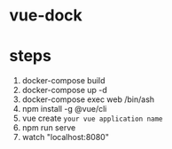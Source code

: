 # vue-dock

# steps
1. docker-compose build
1. docker-compose up -d
1. docker-compose exec web /bin/ash
1. npm install -g @vue/cli
1. vue create `your vue application name` 
1. npm run serve
1. watch "localhost:8080"
